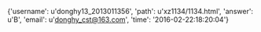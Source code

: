 {'username': u'donghy13_2013011356', 'path': u'xz1134/1134.html', 'answer': u'B', 'email': u'donghy_cst@163.com', 'time': '2016-02-22:18:20:04'}